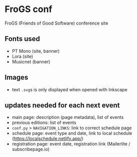 # FroGS conf

FroGS (Friends of Good Software) conference site

## Fonts used

- PT Mono (site, banner)
- Lora (site)
- Musicnet (banner)


## Images

- text `.svg`s is only displayed when opened with Inkscape


## updates needed for each next event

- main page: description (page metadata), list of events
- previous editions: list of events
- `conf.py` > `NAVIGATION_LINKS`: link to correct schedule page
- schedule page: event type and date, link to local schedule (https://localschedule.netlify.app/)
- registration page: event date, registration link (Mailerlite / subscribepage.io)

